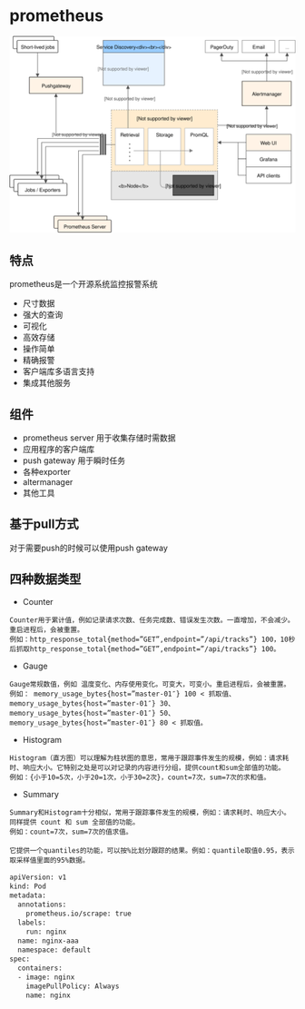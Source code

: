 # prometheus
![aa](architecture.svg)


## 特点
prometheus是一个开源系统监控报警系统

- 尺寸数据
- 强大的查询
- 可视化
- 高效存储
- 操作简单
- 精确报警
- 客户端库多语言支持
- 集成其他服务

## 组件

- prometheus server 用于收集存储时需数据
- 应用程序的客户端库
- push gateway 用于瞬时任务
- 各种exporter
- altermanager
- 其他工具


## 基于pull方式

对于需要push的时候可以使用push gateway


## 四种数据类型

- Counter

```
Counter用于累计值，例如记录请求次数、任务完成数、错误发生次数。一直增加，不会减少。重启进程后，会被重置。
例如：http_response_total{method=”GET”,endpoint=”/api/tracks”} 100，10秒后抓取http_response_total{method=”GET”,endpoint=”/api/tracks”} 100。
```

- Gauge

```
Gauge常规数值，例如 温度变化、内存使用变化。可变大，可变小。重启进程后，会被重置。
例如： memory_usage_bytes{host=”master-01″} 100 < 抓取值、memory_usage_bytes{host=”master-01″} 30、memory_usage_bytes{host=”master-01″} 50、memory_usage_bytes{host=”master-01″} 80 < 抓取值。
```

- Histogram

```
Histogram（直方图）可以理解为柱状图的意思，常用于跟踪事件发生的规模，例如：请求耗时、响应大小。它特别之处是可以对记录的内容进行分组，提供count和sum全部值的功能。
例如：{小于10=5次，小于20=1次，小于30=2次}，count=7次，sum=7次的求和值。
```

- Summary

```
Summary和Histogram十分相似，常用于跟踪事件发生的规模，例如：请求耗时、响应大小。同样提供 count 和 sum 全部值的功能。
例如：count=7次，sum=7次的值求值。

它提供一个quantiles的功能，可以按%比划分跟踪的结果。例如：quantile取值0.95，表示取采样值里面的95%数据。
```


```
apiVersion: v1
kind: Pod
metadata:
  annotations:
    prometheus.io/scrape: true
  labels:
    run: nginx
  name: nginx-aaa
  namespace: default
spec:
  containers:
  - image: nginx
    imagePullPolicy: Always
    name: nginx
```